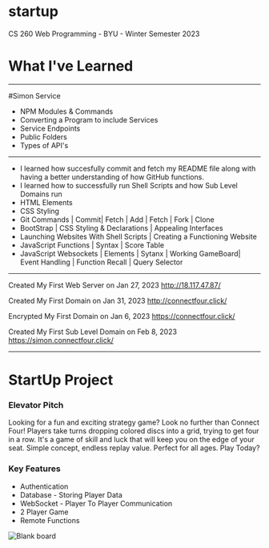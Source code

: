 # startup
CS 260 Web Programming - BYU - Winter Semester 2023

# What I've Learned

--- 

#Simon Service
- NPM Modules & Commands
- Converting a Program to include Services
- Service Endpoints 
- Public Folders
- Types of API's

--- 

- I learned how succesfully commit and fetch my README file along with having a better understanding of how GitHub functions.
- I learned how to successfully run Shell Scripts and how Sub Level Domains run
- HTML Elements
- CSS Styling
- Git Commands | Commit| Fetch | Add | Fetch | Fork | Clone 
- BootStrap | CSS Styling & Declarations | Appealing Interfaces
- Launching Websites With Shell Scripts | Creating a Functioning Website
- JavaScript Functions | Syntax | Score Table
- JavaScript Websockets | Elements | Sytanx | Working GameBoard| Event Handling | Function Recall | Query Selector 


--- 

Created My First Web Server on Jan 27, 2023
http://18.117.47.87/

Created My First Domain on Jan 31, 2023
http://connectfour.click/

Encrypted My First Domain on Jan 6, 2023
https://connectfour.click/

Created My First Sub Level Domain on Feb 8, 2023
https://simon.connectfour.click/

--- 

# StartUp Project

### Elevator Pitch

Looking for a fun and exciting strategy game? Look no further than Connect Four! Players take turns dropping colored discs into a grid, trying to get four in a row. It's a game of skill and luck that will keep you on the edge of your seat. Simple concept, endless replay value. Perfect for all ages. Play Today?

### Key Features
- Authentication
- Database - Storing Player Data
- WebSocket - Player To Player Communication
- 2 Player Game
- Remote Functions

![Blank board](https://user-images.githubusercontent.com/92393117/214962293-6e4d30bb-eb37-44bf-bec4-8c65d780f549.png)

